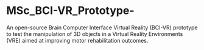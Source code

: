 # MSc_BCI-VR_Prototype-
An open-source Brain Computer Interface Virtual Reality (BCI-VR) prototype to test the manipulation of 3D objects in a Virtual Reality Environments (VRE) aimed at improving motor rehabilitation outcomes.
